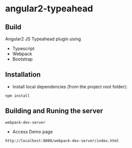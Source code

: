 # angular2-typeahead

## Build

Angular2 JS Typeahead plugin using 
* Typescript
* Webpack
* Bootstrap


## Installation

* Install local dependencies (from the project root folder):
``` 
npm install

```

## Building and Runing the server

```
webpack-dev-server
```
* Access Demo page
```
http://localhost:8080/webpack-dev-server/index.html
```
